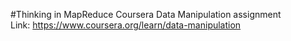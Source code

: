 #Thinking in MapReduce
Coursera Data Manipulation assignment<br>
Link: https://www.coursera.org/learn/data-manipulation
